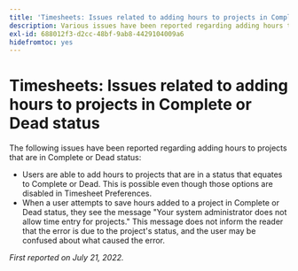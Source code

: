 ```yaml
---
title: 'Timesheets: Issues related to adding hours to projects in Complete or Dead status'
description: Various issues have been reported regarding adding hours to projects that are in Complete or Dead status.
exl-id: 688012f3-d2cc-48bf-9ab8-4429104009a6
hidefromtoc: yes
---
```

# Timesheets: Issues related to adding hours to projects in Complete or Dead status

The following issues have been reported regarding adding hours to projects that are in Complete or Dead status:

* Users are able to add hours to projects that are in a status that equates to Complete or Dead. This is possible even though those options are disabled in Timesheet Preferences.
* When a user attempts to save hours added to a project in Complete or Dead status, they see the message "Your system administrator does not allow time entry for projects." This message does not inform the reader that the error is due to the project's status, and the user may be confused about what caused the error.

_First reported on July 21, 2022._
